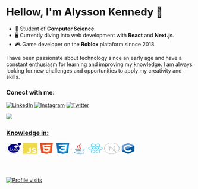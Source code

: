 # Hellow, I'm Alysson Kennedy 👋

- 📖 Student of **Computer Science**.
- 🖥️ Currently diving into web development with **React** and **Next.js**.
- 🎮 Game developer on the **Roblox** plataform sinnce 2018.

I have been passionate about technology since an early age and have a constant enthusiasm for learning and improving my knowledge. I am always looking for new challenges and opportunities to apply my creativity and skills.

### Conect with me:
[![LinkedIn](https://img.shields.io/badge/LinkedIn-0077B5?style=for-the-badge&logo=linkedin&logoColor=white)](https://www.linkedin.com/in/alysson-kennedy/)
[![Instagram](https://img.shields.io/badge/-Instagram-%23E4405F?style=for-the-badge&logo=instagram&logoColor=white)](https://www.instagram.com/alysson_kennedy_/)
[![Twitter](https://img.shields.io/badge/-Twitter-%231DA1F2?style=for-the-badge&logo=twitter&logoColor=white)](https://x.com/Duelan_BR)

<div>
  <a href="https://github.com/AlyssonKe">
  <img height="180em" src="https://github-readme-stats.vercel.app/api?username=AlyssonKe&show_icons=true&theme=algolia&include_all_commits=true&count_private=true"/>
   <div style="display: flex; justify-content: center; align-items: center; flex-direction: column;">
</div>

### Knowledge in:
<div>
  <img align="center" alt="Alysson-Lua" height="30" width="40" src="https://raw.githubusercontent.com/devicons/devicon/master/icons/lua/lua-original.svg">
  <img align="center" alt="Alysson-JS" height="30" width="40" src="https://raw.githubusercontent.com/devicons/devicon/master/icons/javascript/javascript-plain.svg">
  <img align="center" alt="Alysson-HTML" height="30" width="40" src="https://raw.githubusercontent.com/devicons/devicon/master/icons/html5/html5-original.svg">
  <img align="center" alt="Alysson-CSS" height="30" width="40" src="https://raw.githubusercontent.com/devicons/devicon/master/icons/css3/css3-original.svg">
  <img align="center" alt="Alysson-Java" height="30" width="40" src="https://raw.githubusercontent.com/devicons/devicon/master/icons/java/java-original.svg">
  <img align="center" alt="Alysson-React" height="30" width="40" src="https://raw.githubusercontent.com/devicons/devicon/master/icons/react/react-original.svg">
  <img align="center" alt="Alysson-Nextjs" height="30" width="40" src="https://raw.githubusercontent.com/devicons/devicon/master/icons/nextjs/nextjs-line.svg">
  <img align="center" alt="Alysson-C" height="30" width="40" src="https://raw.githubusercontent.com/devicons/devicon/master/icons/c/c-original.svg">
</div>

<br><br>

![Profile visits](https://komarev.com/ghpvc/?username=AlyssonKe)
